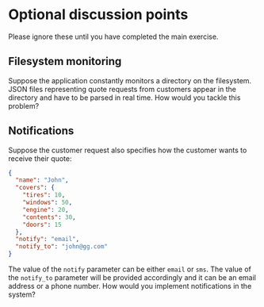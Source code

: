 # Optional discussion points

Please ignore these until you have completed the main exercise.

## Filesystem monitoring

Suppose the application constantly monitors a directory on the filesystem. JSON files representing quote requests from customers appear in the directory and have to be parsed in real time. How would you tackle this problem?

## Notifications

Suppose the customer request also specifies how the customer wants to receive their quote:

```json
{
  "name": "John",
  "covers": {
    "tires": 10,
    "windows": 50,
    "engine": 20,
    "contents": 30,
    "doors": 15
  },
  "notify": "email",
  "notify_to": "john@gg.com"
}
```

The value of the `notify` parameter can be either `email` or `sms`. The value of the `notify_to` parameter will be provided accordingly and it can be an email address or a phone number. How would you implement notifications in the system?

